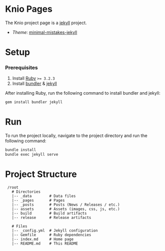 # Knio Pages

The Knio project page is a [jekyll](https://jekyllrb.com/) project.

 - *Theme*: [minimal-mistakes-jekyll](https://mmistakes.github.io/minimal-mistakes/) 

# Setup
### Prerequisites
 1. Install [Ruby](https://www.ruby-lang.org/en/documentation/installation/) `>= 3.2.3`
 2. Install [bundler](https://bundler.io/) & [jekyll](https://jekyllrb.com/docs/installation/)

After installing Ruby, run the following command to install bundler and jekyll: 
 ```bash
 gem install bundler jekyll
 ```

# Run
To run the project locally, navigate to the project directory and run the following command:
```bash
bundle install
bundle exec jekyll serve
```

# Project Structure
```
 /root
   # Directories
   |-- _data        # Data files
   |-- _pages       # Pages
   |-- _posts       # Posts (News / Releases / etc.)
   |-- assets       # Assets (images, css, js, etc.)
   |-- build        # Build artifacts
   |-- release      # Release artifacts
   
   # Files
   |-- _config.yml  # Jekyll configuration
   |-- Gemfile      # Ruby dependencies
   |-- index.md     # Home page
   |-- README.md    # This README
```